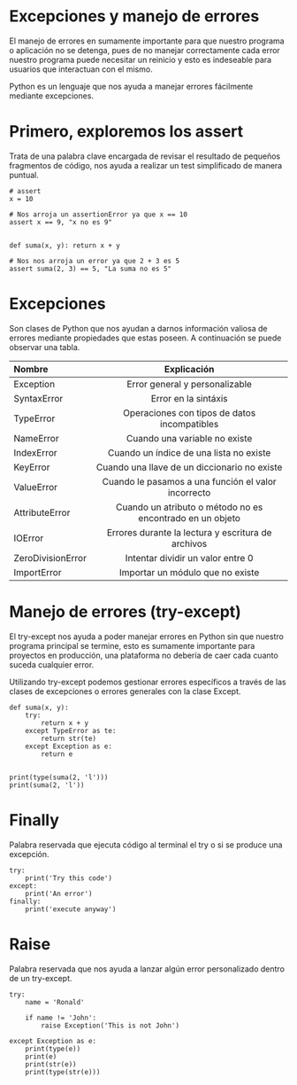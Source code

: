 # Excepciones y manejo de errores

El manejo de errores en sumamente importante para que nuestro programa o aplicación no se detenga, pues de no manejar correctamente cada error nuestro programa puede necesitar un reinicio y esto es indeseable para usuarios que interactuan con el mismo.

Python es un lenguaje que nos ayuda a manejar errores fácilmente mediante excepciones.

# Primero, exploremos los assert

Trata de una palabra clave encargada de revisar el resultado de pequeños fragmentos de código, nos ayuda a realizar un test simplificado de manera puntual.

```$
# assert
x = 10

# Nos arroja un assertionError ya que x == 10
assert x == 9, "x no es 9"


def suma(x, y): return x + y

# Nos nos arroja un error ya que 2 + 3 es 5
assert suma(2, 3) == 5, "La suma no es 5"
```

# Excepciones

Son clases de Python que nos ayudan a darnos información valiosa de errores mediante propiedades que estas poseen. A continuación se puede observar una tabla.

| Nombre            |                        Explicación                        |
| :---------------- | :-------------------------------------------------------: |
| Exception         |              Error general y personalizable               |
| SyntaxError       |                   Error en la sintáxis                    |
| TypeError         |       Operaciones con tipos de datos incompatibles        |
| NameError         |               Cuando una variable no existe               |
| IndexError        |          Cuando un índice de una lista no existe          |
| KeyError          |       Cuando una llave de un diccionario no existe        |
| ValueError        |    Cuando le pasamos a una función el valor incorrecto    |
| AttributeError    | Cuando un atributo o método no es encontrado en un objeto |
| IOError           |    Errores durante la lectura y escritura de archivos     |
| ZeroDivisionError |             Intentar dividir un valor entre 0             |
| ImportError       |             Importar un módulo que no existe              |

# Manejo de errores (try-except)

El try-except nos ayuda a poder manejar errores en Python sin que nuestro programa principal se termine, esto es sumamente importante para proyectos en producción, una plataforma no debería de caer cada cuanto suceda cualquier error.

Utilizando try-except podemos gestionar errores específicos a través de las clases de excepciones o errores generales con la clase Except.

```$
def suma(x, y):
    try:
        return x + y
    except TypeError as te:
        return str(te)
    except Exception as e:
        return e


print(type(suma(2, 'l')))
print(suma(2, 'l'))
```

# Finally

Palabra reservada que ejecuta código al terminal el try o si se produce una excepción.

```$
try:
    print('Try this code')
except:
    print('An error')
finally:
    print('execute anyway')
```

# Raise

Palabra reservada que nos ayuda a lanzar algún error personalizado dentro de un try-except.

```$
try:
    name = 'Ronald'

    if name != 'John':
        raise Exception('This is not John')

except Exception as e:
    print(type(e))
    print(e)
    print(str(e))
    print(type(str(e)))
```
